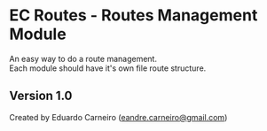 # EC Routes - Routes Management Module

An easy way to do a route management.\
Each module should have it's own file route structure.

## Version 1.0

Created by Eduardo Carneiro (eandre.carneiro@gmail.com)
